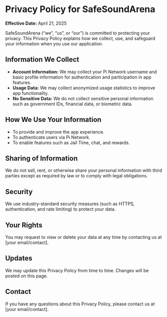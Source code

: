 # Privacy Policy for SafeSoundArena

**Effective Date:** April 21, 2025

SafeSoundArena (“we”, “us”, or “our”) is committed to protecting your privacy. This Privacy Policy explains how we collect, use, and safeguard your information when you use our application.

## Information We Collect

- **Account Information:** We may collect your Pi Network username and basic profile information for authentication and participation in app features.
- **Usage Data:** We may collect anonymized usage statistics to improve app functionality.
- **No Sensitive Data:** We do not collect sensitive personal information such as government IDs, financial data, or biometric data.

## How We Use Your Information

- To provide and improve the app experience.
- To authenticate users via Pi Network.
- To enable features such as Jail Time, chat, and rewards.

## Sharing of Information

We do not sell, rent, or otherwise share your personal information with third parties except as required by law or to comply with legal obligations.

## Security

We use industry-standard security measures (such as HTTPS, authentication, and rate limiting) to protect your data.

## Your Rights

You may request to view or delete your data at any time by contacting us at [your email/contact].

## Updates

We may update this Privacy Policy from time to time. Changes will be posted on this page.

## Contact

If you have any questions about this Privacy Policy, please contact us at [your email/contact].
